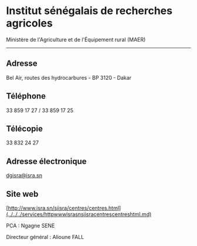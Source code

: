 # Institut sénégalais de recherches agricoles

Ministère de l'Agriculture et de l'Équipement rural (MAER)  

-------------------------------------------------------------

**Adresse**
-----------

Bel Air, routes des hydrocarbures - BP 3120 - Dakar

**Téléphone**
-------------

33 859 17 27 / 33 859 17 25

**Télécopie**
-------------

33 832 24 27

**Adresse électronique**
------------------------

[dgisra@isra.sn](../../../services/dgisraisrasn.md)

**Site web**
------------

[http://www.isra.sn/siisra/centres/centres.html](../../../services/httpwwwisrasnsiisracentrescentreshtml.md)

PCA : Ngagne SENE  
  
Directeur général : Alioune FALL